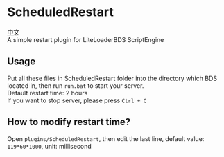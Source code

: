 # ScheduledRestart

[中文](README-zh.md)  
A simple restart plugin for LiteLoaderBDS ScriptEngine

## Usage

Put all these files in ScheduledRestart folder into the directory which BDS located in, then run `run.bat` to start your server.  
Default restart time: 2 hours  
If you want to stop server, please press `Ctrl + C`

## How to modify restart time?

Open `plugins/ScheduledRestart`, then edit the last line, default value: `119*60*1000`, unit: millisecond